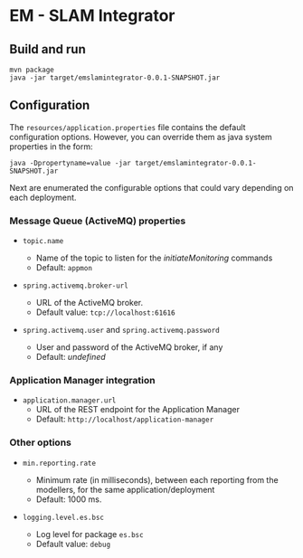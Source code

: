 # EM - SLAM Integrator

## Build and run

	mvn package
	java -jar target/emslamintegrator-0.0.1-SNAPSHOT.jar

## Configuration

The `resources/application.properties` file contains the default configuration options. However, you
can override them as java system properties in the form:

	java -Dpropertyname=value -jar target/emslamintegrator-0.0.1-SNAPSHOT.jar


Next are enumerated the configurable options that could vary depending on each deployment.

### Message Queue (ActiveMQ) properties

* `topic.name`
    - Name of the topic to listen for the *initiateMonitoring* commands
    - Default: `appmon`

* `spring.activemq.broker-url`
    - URL of the ActiveMQ broker.
    - Default value: `tcp://localhost:61616`

* `spring.activemq.user` and `spring.activemq.password`
    - User and password of the ActiveMQ broker, if any
    - Default: *undefined*

### Application Manager integration

* `application.manager.url`
    - URL of the REST endpoint for the Application Manager
    - Default: `http://localhost/application-manager`

### Other options

* `min.reporting.rate`
    - Minimum rate (in milliseconds), between each reporting from the modellers, for the same application/deployment
    - Default: 1000 ms.
	
* `logging.level.es.bsc`
    - Log level for package `es.bsc`
    - Default value: `debug`